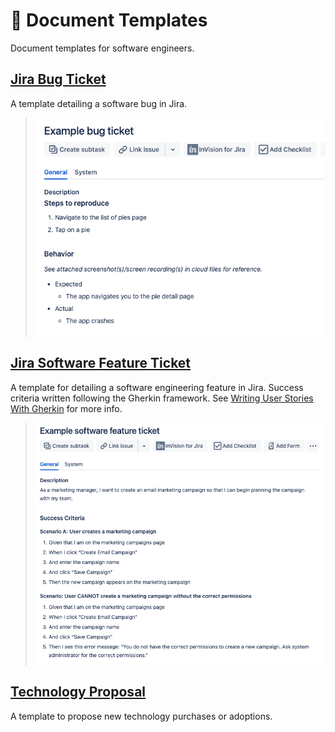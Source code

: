 # 📑 Document Templates

Document templates for software engineers.

## [Jira Bug Ticket](./jira-bug-ticket.txt)

A template detailing a software bug in Jira.

> ![Example Jira bug ticket](images/example-jira-bug-ticket.png)

## [Jira Software Feature Ticket](./jira-software-feature-ticket.txt)

A template for detailing a software engineering feature in Jira. Success criteria written following the Gherkin framework. See [Writing User Stories With Gherkin](https://medium.com/@nic/writing-user-stories-with-gherkin-dda63461b1d2) for more info.

> ![Example Jira software feature ticket](images/example-jira-software-feature-ticket.png)

## [Technology Proposal](./technology-proposal.txt)

A template to propose new technology purchases or adoptions.
